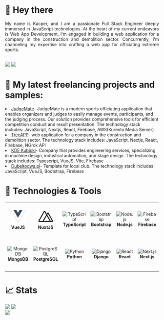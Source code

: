 # 👋 Hey there

<div align="justify">
My name is Kacper, and I am a passionate Full Stack Engineer deeply immersed in JavaScript technologies. At the heart of my current endeavors is Web App Development. I'm engaged in building a web application for a company in the construction and demolition sector. Concurrently, I'm channeling my expertise into crafting a web app for officiating extreme sports.
</div>

<br/><a href="https://www.linkedin.com/in/kacperszymanski"><img src="https://img.shields.io/badge/linkedin-%230077B5.svg?&style=for-the-badge&logo=linkedin&logoColor=white" height=25></a>
<a href="mailto:akacperszymanski@gmail.com"><img src="https://img.shields.io/badge/Gmail-D14836?style=for-the-badge&logo=gmail&logoColor=white" height=25></a>
# 📌 My latest freelancing projects and samples:
<li><a href="https://judgemate.com/">JudgeMate</a>- JudgeMate is a modern sports officiating application that enables organizers and judges to easily manage events, participants, and the judging process. Our solution provides comprehensive tools for efficient competition conduct and result presentation.  The technology stack includes: JavaScript, Nextjs, React, Firebase, AWS(Kurento Media Server)</li>
<li><a href="https://grupatree.app/">TreeAPP</a>- web application for a company in the construction and demolition sector. The technology stack includes: JavaScript, Nextjs, React, Firebase, NGrok API</li>
<li><a href="https://kdekubicki.com/">KDE Kubicki</a>- Company that provides engineering services, specializing in machine design, industrial automation, and stage design. The technology stack includes: Typescript, VueJS, Vite, Firebase</li>
<li><a href="https://dubeltoowa.pl/">Dubeltoowa.pl</a>- Template for local club. The technology stack includes:  JavaScript, VueJS, Bootstrap, Firebase</li>

# 🔧 Technologies & Tools

<table>
  <tr>
   <td align="center" height="108" width="108">
            <img
              src="https://raw.githubusercontent.com/devicons/devicon/1119b9f84c0290e0f0b38982099a2bd027a48bf1/icons/vuejs/vuejs-plain.svg"
              width="48"
              height="48"
              alt="VueJS"
            />
            <br /><strong>VueJS</strong>
          </td>
          <td align="center" height="108" width="108">
            <img
              src="https://raw.githubusercontent.com/devicons/devicon/1119b9f84c0290e0f0b38982099a2bd027a48bf1/icons/nuxtjs/nuxtjs-plain.svg"
              width="48"
              height="48"
              alt="NuxtJS"
            />
            <br /><strong>NuxtJS</strong>
          </td>
        <td align="center" height="108" width="108">
          <img
            src="https://cdn.jsdelivr.net/gh/devicons/devicon/icons/typescript/typescript-plain.svg"
            width="48"
            height="48"
            alt="TypeScript"
          />
          <br /><strong>TypeScript</strong>
        </td>
        <td align="center" height="108" width="108">
            <img
              src="https://cdn.jsdelivr.net/gh/devicons/devicon/icons/bootstrap/bootstrap-plain.svg"
              width="48"
              height="48"
              alt="Bootstrap"
            />
            <br /><strong>Bootstrap</strong>
          </td>
          <td align="center" height="108" width="108">
            <img
              src="https://cdn.jsdelivr.net/gh/devicons/devicon/icons/nodejs/nodejs-original.svg"
              width="48"
              height="48"
              alt="Node.js"
            />
            <br /><strong>Node.js</strong>
          </td>
          <td align="center" height="108" width="108">
            <img
              src="https://cdn.jsdelivr.net/gh/devicons/devicon/icons/firebase/firebase-plain.svg"
              width="48"
              height="48"
              alt="Firebase"
            />
            <br /><strong>Firebase</strong>
          </td>
  </tr>
  <tr>
    <td align="center" height="108" width="108">
          <img
            src="https://cdn.jsdelivr.net/gh/devicons/devicon/icons/mongodb/mongodb-original.svg"
            width="48"
            height="48"
            alt="MongoDB"
          />
          <br /><strong>MongoDB</strong>
        </td>
        <td align="center" height="108" width="108">
          <img
            src="https://cdn.jsdelivr.net/gh/devicons/devicon/icons/postgresql/postgresql-original.svg"
            width="48"
            height="48"
            alt="PostgreSQL"
          />
          <br /><strong>PostgreSQL</strong>
        </td>
        <td align="center" height="108" width="108">
          <img
            src="https://cdn.jsdelivr.net/gh/devicons/devicon/icons/python/python-original.svg"
            width="48"
            height="48"
            alt="Python"
          />
          <br /><strong>Python</strong>
        </td>
        <td align="center" height="108" width="108">
            <img
              src="https://cdn.jsdelivr.net/gh/devicons/devicon/icons/django/django-plain.svg"
              width="48"
              height="48"
              alt="Django"
            />
            <br /><strong>Django</strong>
          </td>
          <td align="center" height="108" width="108">
            <img
              src="https://cdn.jsdelivr.net/gh/devicons/devicon/icons/react/react-original.svg"
              width="48"
              height="48"
              alt="React"
            />
            <br /><strong>React</strong>
          </td>
          <td align="center" height="108" width="108">
            <img
              src="https://cdn.jsdelivr.net/gh/devicons/devicon/icons/nextjs/nextjs-original.svg"
              width="48"
              height="48"
              alt="Next.js"
            />
            <br /><strong>Next.js</strong>
          </td>
  </tr>
</table>

# 📈 Stats

<img
  src="https://github-readme-stats.vercel.app/api?username=kacperszymanski&show_icons=true&theme=react&&hide_border=true"
/>
<img
  src="https://github-readme-streak-stats.herokuapp.com/?user=kacperszymanski&&theme=react&&hide_border=true"
/>
<br/>
![](https://komarev.com/ghpvc/?username=kacperszymanski)

